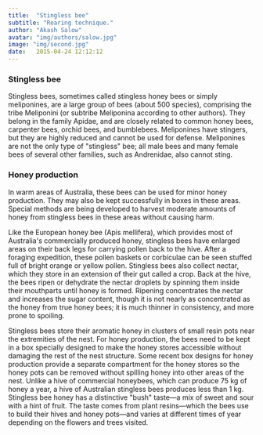 ```yaml
---
title:  "Stingless bee"
subtitle: "Rearing technique."
author: "Akash Salow"
avatar: "img/authors/salow.jpg"
image: "img/second.jpg"
date:   2015-04-24 12:12:12
---
```


### Stingless bee
Stingless bees, sometimes called stingless honey bees or simply meliponines, are a large group of bees (about 500 species), comprising the tribe Meliponini (or subtribe Meliponina according to other authors). They belong in the family Apidae, and are closely related to common honey bees, carpenter bees, orchid bees, and bumblebees. Meliponines have stingers, but they are highly reduced and cannot be used for defense. Meliponines are not the only type of "stingless" bee; all male bees and many female bees of several other families, such as Andrenidae, also cannot sting.

### Honey production
In warm areas of Australia, these bees can be used for minor honey production. They may also be kept successfully in boxes in these areas. Special methods are being developed to harvest moderate amounts of honey from stingless bees in these areas without causing harm.

Like the European honey bee (Apis mellifera), which provides most of Australia's commercially produced honey, stingless bees have enlarged areas on their back legs for carrying pollen back to the hive. After a foraging expedition, these pollen baskets or corbiculae can be seen stuffed full of bright orange or yellow pollen. Stingless bees also collect nectar, which they store in an extension of their gut called a crop. Back at the hive, the bees ripen or dehydrate the nectar droplets by spinning them inside their mouthparts until honey is formed. Ripening concentrates the nectar and increases the sugar content, though it is not nearly as concentrated as the honey from true honey bees; it is much thinner in consistency, and more prone to spoiling.

Stingless bees store their aromatic honey in clusters of small resin pots near the extremities of the nest. For honey production, the bees need to be kept in a box specially designed to make the honey stores accessible without damaging the rest of the nest structure. Some recent box designs for honey production provide a separate compartment for the honey stores so the honey pots can be removed without spilling honey into other areas of the nest. Unlike a hive of commercial honeybees, which can produce 75 kg of honey a year, a hive of Australian stingless bees produces less than 1 kg. Stingless bee honey has a distinctive "bush" taste—a mix of sweet and sour with a hint of fruit. The taste comes from plant resins—which the bees use to build their hives and honey pots—and varies at different times of year depending on the flowers and trees visited.

